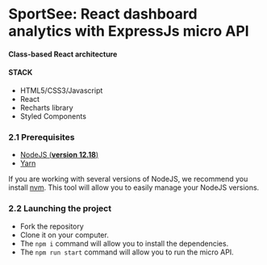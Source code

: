 # SportSee: React dashboard analytics with ExpressJs micro API

#### Class-based React architecture
#### STACK
- HTML5/CSS3/Javascript
- React
- Recharts library
- Styled Components

### 2.1 Prerequisites

- [NodeJS (**version 12.18**)](https://nodejs.org/en/)
- [Yarn](https://yarnpkg.com/)

If you are working with several versions of NodeJS, we recommend you install [nvm](https://github.com/nvm-sh/nvm). This tool will allow you to easily manage your NodeJS versions.

### 2.2 Launching the project
- Fork the repository
- Clone it on your computer.
- The `npm i` command will allow you to install the dependencies.
- The `npm run start` command will allow you to run the micro API.